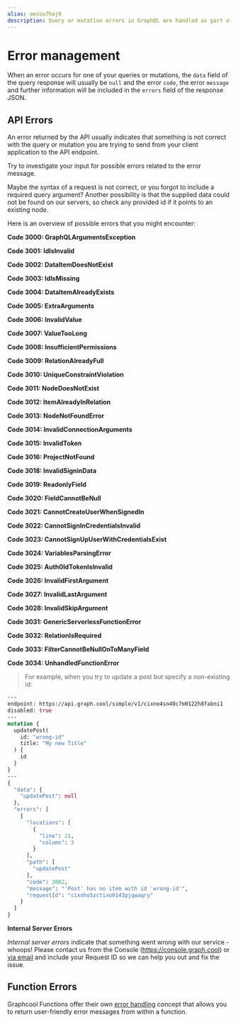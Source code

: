 ```yaml
---
alias: aecou7haj9
description: Query or mutation errors in GraphQL are handled as part of the query response, where you can find further information to solve them.
---
```


# Error management

When an error occurs for one of your queries or mutations, the `data` field of the query response will usually be `null` and the error `code`, the error `message` and further information will be included in the `errors` field of the response JSON.

## API Errors

An error returned by the API usually indicates that something is not correct with the query or mutation you are trying to send from your client application to the API endpoint.

Try to investigate your input for possible errors related to the error message.

Maybe the syntax of a request is not correct, or you forgot to include a required query argument?
Another possibility is that the supplied data could not be found on our servers, so check any provided id if it points to an existing node.

Here is an overview of possible errors that you might encounter:

**Code 3000: GraphQLArgumentsException**

**Code 3001: IdIsInvalid**

**Code 3002: DataItemDoesNotExist**

**Code 3003: IdIsMissing**

**Code 3004: DataItemAlreadyExists**

**Code 3005: ExtraArguments**

**Code 3006: InvalidValue**

**Code 3007: ValueTooLong**

**Code 3008: InsufficientPermissions**

**Code 3009: RelationAlreadyFull**

**Code 3010: UniqueConstraintViolation**

**Code 3011: NodeDoesNotExist**

**Code 3012: ItemAlreadyInRelation**

**Code 3013: NodeNotFoundError**

**Code 3014: InvalidConnectionArguments**

**Code 3015: InvalidToken**

**Code 3016: ProjectNotFound**

**Code 3018: InvalidSigninData**

**Code 3019: ReadonlyField**

**Code 3020: FieldCannotBeNull**

**Code 3021: CannotCreateUserWhenSignedIn**

**Code 3022: CannotSignInCredentialsInvalid**

**Code 3023: CannotSignUpUserWithCredentialsExist**

**Code 3024: VariablesParsingError**

**Code 3025: Auth0IdTokenIsInvalid**

**Code 3026: InvalidFirstArgument**

**Code 3027: InvalidLastArgument**

**Code 3028: InvalidSkipArgument**

**Code 3031: GenericServerlessFunctionError**

**Code 3032: RelationIsRequired**

**Code 3033: FilterCannotBeNullOnToManyField**

**Code 3034: UnhandledFunctionError**

> For example, when you try to update a post but specify a non-existing id:

```graphql
---
endpoint: https://api.graph.cool/simple/v1/cixne4sn40c7m0122h8fabni1
disabled: true
---
mutation {
  updatePost(
    id: "wrong-id"
    title: "My new Title"
  ) {
    id
  }
}
---
{
  "data": {
    "updatePost": null
  },
  "errors": [
    {
      "locations": [
        {
          "line": 21,
          "column": 3
        }
      ],
      "path": [
        "updatePost"
      ],
      "code": 3002,
      "message": "'Post' has no item with id 'wrong-id'",
      "requestId": "cixnho5zctixo0143pjqwaqry"
    }
  ]
}
```

**Internal Server Errors**

*Internal server errors* indicate that something went wrong with our service - whoops! Please contact us from the Console (https://console.graph.cool) or [via email](mailto:support@graph.cool) and include your Request ID so we can help you out and fix the issue.

## Function Errors

Graphcool Functions offer their own [error handling](!alias-geihakoh4e) concept that allows you to return user-friendly error messages from within a function.
